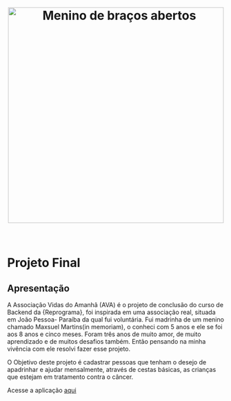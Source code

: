 <h1 align="center">
<img src="public/images/crianca.gif" alt="Menino de braços abertos" width="500" height="500" /> 
</h1>
<br>

# Projeto Final 

## Apresentação

A Associação Vidas do Amanhã (AVA) é o projeto de conclusão do curso de Backend da {Reprograma}, foi inspirada em uma associação real, situada em João Pessoa- Paraíba da qual fui voluntária. Fui madrinha de um menino chamado Maxsuel Martins(in memoriam), o conheci com 5 anos e ele se foi aos 8 anos e cinco meses. Foram três anos de muito amor, de muito aprendizado e de  muitos desafios também. Então pensando na minha vivência com ele resolvi fazer esse projeto.

O Objetivo deste projeto é cadastrar pessoas que tenham o desejo de apadrinhar e ajudar mensalmente, através de cestas básicas, as crianças que estejam em tratamento contra o câncer.

Acesse a aplicação  [aqui](https://associacao-vidas-do-amanha.herokuapp.com/)


